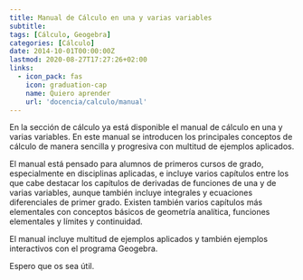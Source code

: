 ```yaml
---
title: Manual de Cálculo en una y varias variables
subtitle: 
tags: [Cálculo, Geogebra]
categories: [Cálculo]
date: 2014-10-01T00:00:00Z
lastmod: 2020-08-27T17:27:26+02:00
links:
  - icon_pack: fas
    icon: graduation-cap
    name: Quiero aprender
    url: 'docencia/calculo/manual'
---
```


En la sección de cálculo ya está disponible el manual de cálculo en una y varias variables. En este manual se introducen los principales conceptos de cálculo de manera sencilla y progresiva con multitud de ejemplos aplicados.

<!--more-->

El manual está pensado para alumnos de primeros cursos de grado, especialmente en disciplinas aplicadas, e incluye varios capítulos entre los que cabe destacar los capítulos de derivadas de funciones de una y de varias variables, aunque también incluye integrales y ecuaciones diferenciales de primer grado. Existen también varios capítulos más elementales con conceptos básicos de geometría analítica, funciones elementales y límites y continuidad.



El manual incluye multitud de ejemplos aplicados y también ejemplos interactivos con el programa Geogebra.

Espero que os sea útil.
